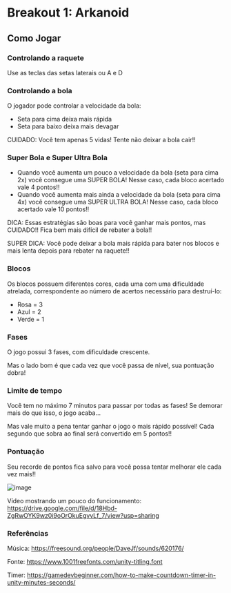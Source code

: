 # Breakout 1: Arkanoid

## Como Jogar

### Controlando a raquete
Use as teclas das setas laterais ou A e D


### Controlando a bola
O jogador pode controlar a velocidade da bola: 
- Seta para cima deixa mais rápida
- Seta para baixo deixa mais devagar

CUIDADO: Você tem apenas 5 vidas! Tente não deixar a bola cair!!


### Super Bola e Super Ultra Bola
- Quando você aumenta um pouco a velocidade da bola (seta para cima 2x) você consegue uma SUPER BOLA! Nesse caso, cada bloco acertado vale 4 pontos!!
- Quando você aumenta mais ainda a velocidade da bola (seta para cima 4x) você consegue uma SUPER ULTRA BOLA! Nesse caso, cada bloco acertado vale 10 pontos!!

DICA: Essas estratégias são boas para você ganhar mais pontos, mas CUIDADO!! Fica bem mais difícil de rebater a bola!!

SUPER DICA: Você pode deixar a bola mais rápida para bater nos blocos e mais lenta depois para rebater na raquete!!


### Blocos
Os blocos possuem diferentes cores, cada uma com uma dificuldade atrelada, correspondente ao número de acertos necessário para destruí-lo:
- Rosa = 3
- Azul = 2
- Verde = 1


### Fases
O jogo possui 3 fases, com dificuldade crescente.

Mas o lado bom é que cada vez que você passa de nível, sua pontuação dobra!


### Limite de tempo
Você tem no máximo 7 minutos para passar por todas as fases! Se demorar mais do que isso, o jogo acaba...

Mas vale muito a pena tentar ganhar o jogo o mais rápido possível! Cada segundo que sobra ao final será convertido em 5 pontos!!


### Pontuação
Seu recorde de pontos fica salvo para você possa tentar melhorar ele cada vez mais!!


![image](https://user-images.githubusercontent.com/49689481/155588205-c57365af-06e6-45ea-aca5-11dc568f7334.png)


Vídeo mostrando um pouco do funcionamento: https://drive.google.com/file/d/18Hbd-ZgRwOYK9wz0i9oOrOkuEgvvLf_7/view?usp=sharing


### Referências
Música: https://freesound.org/people/DaveJf/sounds/620176/

Fonte: https://www.1001freefonts.com/unity-titling.font

Timer:  https://gamedevbeginner.com/how-to-make-countdown-timer-in-unity-minutes-seconds/
